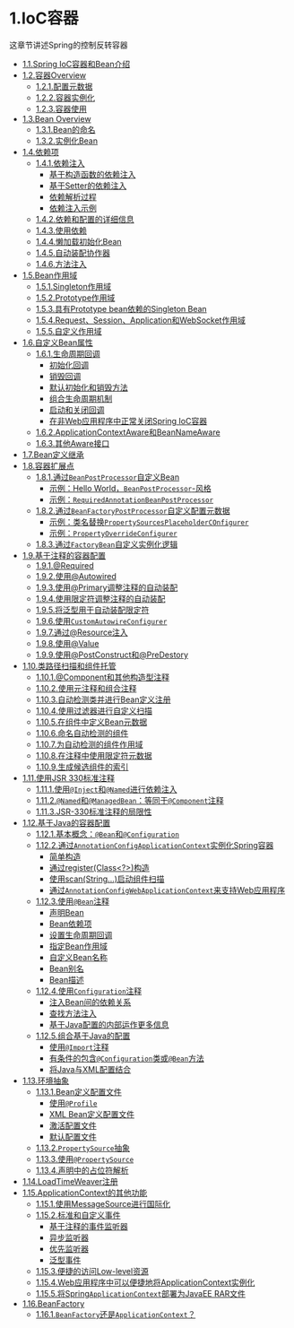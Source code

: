 # 1.IoC容器

这章节讲述Spring的控制反转容器

- [1.1.Spring IoC容器和Bean介绍](/content/core/1.IoC容器/1.1.Spring%20IoC容器和Bean介绍.md)
- [1.2.容器Overview](/content/core/1.IoC容器/1.2.容器Overview.md)
    - [1.2.1.配置元数据]()
    - [1.2.2.容器实例化]()
    - [1.2.3.容器使用]()
- [1.3.Bean Overview](/content/core/1.IoC容器/1.3.Bean%20Overview.md)
    - [1.3.1.Bean的命名]()
    - [1.3.2.实例化Bean]()
- [1.4.依赖项](/content/core/1.IoC容器/1.4.依赖项.md)
     - [1.4.1.依赖注入]()
         - [基于构造函数的依赖注入]()
         - [基于Setter的依赖注入]()
         - [依赖解析过程]()
         - [依赖注入示例]()
     - [1.4.2.依赖和配置的详细信息]()
     - [1.4.3.使用依赖]()
     - [1.4.4.懒加载初始化Bean]()
     - [1.4.5.自动装配协作器]()
     - [1.4.6.方法注入]()
- [1.5.Bean作用域](/content/core/1.IoC容器/1.5.Bean作用域.md)
     - [1.5.1.Singleton作用域]()
     - [1.5.2.Prototype作用域]()
     - [1.5.3.具有Prototype bean依赖的Singleton Bean]()
     - [1.5.4.Request、Session、Application和WebSocket作用域]()
     - [1.5.5.自定义作用域]()
- [1.6.自定义Bean属性](/content/core/1.IoC容器/1.6.自定义Bean属性.md)
     - [1.6.1.生命周期回调]()
         - [初始化回调]()
         - [销毁回调]()
         - [默认初始化和销毁方法]()
         - [组合生命周期机制]()
         - [启动和关闭回调]()
         - [在非Web应用程序中正常关闭Spring IoC容器]()
     - [1.6.2.ApplicationContextAware和BeanNameAware]()
     - [1.6.3.其他Aware接口]()
- [1.7.Bean定义继承](/content/core/1.IoC容器/1.7.Bean定义继承.md)
- [1.8.容器扩展点](/content/core/1.IoC容器/1.8.容器扩展点.md)
     - [1.8.1.通过`BeanPostProcessor`自定义Bean]()
         - [示例：Hello World，`BeanPostProcessor`-风格]()
         - [示例：`RequiredAnnotationBeanPostProcessor`]()
     - [1.8.2.通过`BeanFactoryPostProcessor`自定义配置元数据]()
         - [示例：类名替换`PropertySourcesPlaceholderCOnfigurer`]()
         - [示例：`PropertyOverrideConfigurer`]()
     - [1.8.3.通过`FactoryBean`自定义实例化逻辑]()
- [1.9.基于注释的容器配置](/content/core/1.IoC容器/1.9.基于注释的容器配置.md)
     - [1.9.1.@Required]()
     - [1.9.2.使用@Autowired]()
     - [1.9.3.使用@Primary调整注释的自动装配]()
     - [1.9.4.使用限定符调整注释的自动装配]()
     - [1.9.5.将泛型用于自动装配限定符]()
     - [1.9.6.使用`CustomAutowireConfigurer`]()
     - [1.9.7.通过@Resource注入]()
     - [1.9.8.使用@Value]()
     - [1.9.9.使用@PostConstruct和@PreDestory]()
- [1.10.类路径扫描和组件托管](/content/core/1.IoC容器/1.10.类路径扫描和组件托管.md)
     - [1.10.1.@Component和其他构造型注释]()
     - [1.10.2.使用元注释和组合注释]()
     - [1.10.3.自动检测类并进行Bean定义注册]()
     - [1.10.4.使用过滤器进行自定义扫描]()
     - [1.10.5.在组件中定义Bean元数据]()
     - [1.10.6.命名自动检测的组件]()
     - [1.10.7.为自动检测的组件作用域]()
     - [1.10.8.在注释中使用限定符元数据]()
     - [1.10.9.生成候选组件的索引]()
- [1.11.使用JSR 330标准注释](/content/core/1.IoC容器/1.11.使用JSR%20330标准注释.md)
     - [1.11.1.使用`@Inject`和`@Named`进行依赖注入]()
     - [1.11.2.`@Named`和`@ManagedBean`：等同于`@Component`注释]()
     - [1.11.3.JSR-330标准注释的局限性]()
- [1.12.基于Java的容器配置](/content/core/1.IoC容器/1.12.基于Java的容器配置.md)
     - [1.12.1.基本概念：`@Bean`和`@Configuration`]()
     - [1.12.2.通过`AnnotationConfigApplicationContext`实例化Spring容器]()
         - [简单构造]()
         - [通过register(Class<?>)构造]()
         - [使用scan(String...)启动组件扫描]()
         - [通过`AnnotationConfigWebApplicationContext`来支持Web应用程序]()
     - [1.12.3.使用`@Bean`注释]()
         - [声明Bean]()
         - [Bean依赖项]()
         - [设置生命周期回调]()
         - [指定Bean作用域]()
         - [自定义Bean名称]()
         - [Bean别名]()
         - [Bean描述]()
     - [1.12.4.使用`Configuration`注释]()
         - [注入Bean间的依赖关系]()
         - [查找方法注入]()
         - [基于Java配置的内部运作更多信息]()
     - [1.12.5.组合基于Java的配置]()
         - [使用`@Import`注释]()
         - [有条件的包含`@Configuration`类或`@Bean`方法]()
         - [将Java与XML配置结合]()
- [1.13.环境抽象](/content/core/1.IoC容器/1.13.环境抽象.md)
     - [1.13.1.Bean定义配置文件]()
         - [使用`@Profile`]()
         - [XML Bean定义配置文件]()
         - [激活配置文件]()
         - [默认配置文件]()
     - [1.13.2.`PropertySource`抽象]()
     - [1.13.3.使用`@PropertySource`]()
     - [1.13.4.声明中的占位符解析]()
- [1.14.LoadTimeWeaver注册](/content/core/1.IoC容器/1.14.LoadTimeWeaver注册.md)
- [1.15.ApplicationContext的其他功能](/content/core/1.IoC容器/1.15.ApplicationContext的其他功能.md)
     - [1.15.1.使用MessageSource进行国际化]()
     - [1.15.2.标准和自定义事件]()
         - [基于注释的事件监听器]()
         - [异步监听器]()
         - [优先监听器]()
         - [泛型事件]()
     - [1.15.3.便捷的访问Low-level资源]()
     - [1.15.4.Web应用程序中可以便捷地将ApplicationContext实例化]()
     - [1.15.5.将Spring`ApplicationContext`部署为JavaEE RAR文件]()
- [1.16.BeanFactory](/content/core/1.IoC容器/1.16.BeanFactory.md)
     - [1.16.1.`BeanFactory`还是`ApplicationContext`？]()